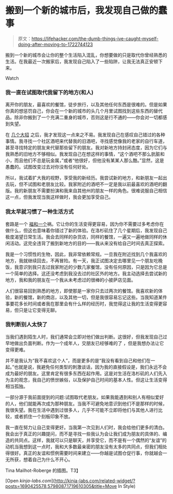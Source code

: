 # 搬到一个新的城市后，我发现自己做的蠢事

> 原文：<https://lifehacker.com/the-dumb-things-ive-caught-myself-doing-after-moving-to-1722744123>

搬到一个新的城市会让你的整个生活陷入混乱，你想要做的只是取代你曾经熟悉的生活。在我最近一次搬家后，我发现自己陷入了一些陷阱，让我无法真正安顿下来。

Watch

### 我一直在试图取代我留下的地方(和人)

离开你的朋友，最喜欢的餐馆，徒步旅行，以及其他任何东西是很难的。但是如果你真的想惩罚自己，你会在一个新的城市的头几个月里试图找到这些东西的替代品。除非你搬到了一个充满二重身的城市，否则这是行不通的——你会对一切都感到失望。

在 [几个大招](https://lifehacker.com/what-ive-learned-from-moving-three-times-and-trashing-e-1710510176) 之后，我才发现这一点来之不易。我发现自己在感叹自己错过的各种事情。我寻找一个社区酒吧来代替我的旧酒吧，寻找感觉像我的老家的自行车道，甚至寻找特定的朋友来代替那些留下的朋友。我对新地方持封闭态度，因为它们与我熟悉的旧地方不够相似。我发现自己在想这样的事情，“这个酒吧不那么肮脏和小，而且他们不总是玩金属，”或者“他很好，但他没有某某人那么酷。”显然，这是愚蠢的。试图改变过去对你没有任何好处。

所以，我试着扩大我的视野，享受我的新经历。我尝试新的地方，和新朋友一起出去玩，但不试图和老朋友比较。我家附近的酒吧不一定是我以前最喜欢的酒吧的翻版。我的新朋友不需要扮演和我来自其他州的朋友一样的角色。很难说服自己相信这一点，但我发现当我这样做时，我会更加享受自己。

### 我太早就习惯了一种生活方式

套路是一个 [福和一个](https://lifehacker.com/avoid-hedonic-adaptation-by-breaking-routines-to-stay-1713018774)祸。它让你的生活变得更容易，因为你不需要过多考虑你在做什么，但这也意味着你错过了新的体验。在洛杉矶住了几个星期后，我发现自己极度渴望日常生活。我会去同样的杂货店，同样的餐馆，一遍又一遍地做同样的休闲活动。这完全违背了搬到新地方的目的——我从来没有给自己时间去真正探索。

我是一个习惯性的生物，因此，我非常依赖常规。一旦我在附近找到几个我喜欢的地方，我就继续回去，不再冒险。有一天，我正试图决定去哪里见一个朋友吃晚饭，我意识到我只去过我家附近的少数几家餐馆，没有任何原因，只是因为它总是一个简单的选择。这还没考虑到我没去过的社区外的地方。我主动选择去尝试新的地方，我和我的朋友在一个我从未考虑过的很棒的小披萨店见面。

人们很容易回到熟悉的地方，即使那是一家你只去过两次的餐馆。我喜欢新的体验，新的餐馆，新的商店，以及其他一切，但是我很容易忘记这些。当我知道某件事要花多长时间或者我在那里会有什么样的经历时，我觉得这让我的生活变得更容易，但只是让它变得无聊。

### 我判断别人太快了

当我们遇到陌生人时，我们通常会立即对他们做出判断。这很好，但我发现自己过早地做出负面判断。作为一个成年人，交朋友已经够难的了 ，但是我想办法让它变得更难。

并不是我认为“我不喜欢这个人”，而是更多的是“我没有看到自己和他们在一起。”也就是说，我避免任何类型的刺激谈话，因为我的直接假设是，我们永远不会成为最好的朋友。这里肯定有很多东西在起作用。这是对生活在洛杉矶的人们先入为主的观念，我自己的愤世嫉俗，以及保护自己时间的基本人性。但这让生活变得相当孤独。

一部分源于我前面提到的问题:试图取代老朋友。如果我能遇到和别人有相似爱好的人，他们就能再次成为那种朋友。当我不可避免地意识到他们不是那样的时候，我很失望。我在生活中遇到过很多人，几乎不可能不立即将他们与其他人进行比较，或者抓住一个刻板印象不放。

我一直在努力让自己变得更好。当我第一次见到人们时，我会给他们更多的清白。我会出于真正的兴趣提问，而不是寻找一些我认为会让我们成为朋友的具体的、编造的共同点。这样，我就可以只是聊天，并享受它，而不是有一个偶然的“友谊”的动机当我想到这一点时，我和大多数最亲密的朋友没有太多的共同点，但我们相处得很好。真正的友谊和惯例需要时间来建立——你越是试图仓促行事，你就越会一无所获，想着自己为什么不开心。

Tina Mailhot-Roberge 的插图。T3】

[Open *kinja-labs.com*](http://kinja-labs.com/related-widget/?posts=1690425578,5798087,1719610305&title=Move In Style)